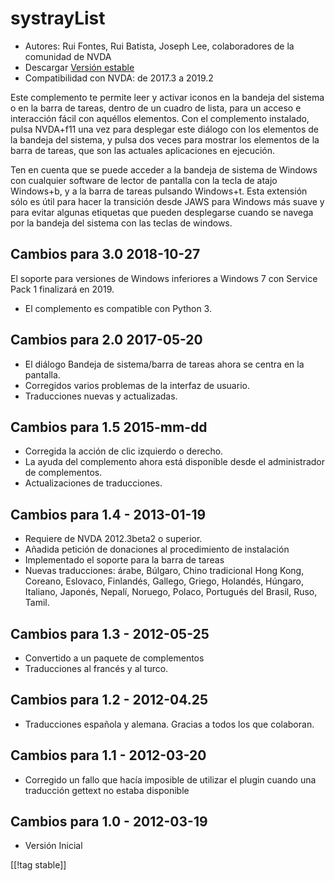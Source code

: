 # systrayList #

*   Autores: Rui Fontes, Rui Batista, Joseph Lee, colaboradores de la
    comunidad de NVDA
*   Descargar [Versión estable][1]
*   Compatibilidad con NVDA: de 2017.3 a 2019.2

Este complemento te permite leer y  activar iconos en la bandeja del sistema
o en la barra de tareas, dentro de un cuadro de lista, para un acceso e
interacción fácil con aquéllos elementos. Con el complemento instalado,
pulsa NVDA+f11 una vez para desplegar este diálogo con los elementos de la
bandeja del sistema, y pulsa dos veces para mostrar los elementos de la
barra de tareas, que son las actuales aplicaciones en ejecución.

Ten en cuenta que se puede acceder a la bandeja de sistema de Windows con
cualquier software de lector de pantalla con la tecla de atajo Windows+b, y
a la barra de tareas pulsando Windows+t. Esta extensión sólo es útil para
hacer la transición desde JAWS para Windows más suave y para evitar algunas
etiquetas que pueden desplegarse cuando se navega por la bandeja del sistema
con las teclas de windows.

## Cambios para 3.0 2018-10-27 ##

El soporte para versiones de Windows inferiores a Windows 7 con Service Pack
1 finalizará en 2019.

* El complemento es compatible con Python 3.

## Cambios para 2.0 2017-05-20 ##

* El diálogo Bandeja de sistema/barra de tareas ahora se centra en la
  pantalla.
* Corregidos varios problemas de la interfaz de usuario.
* Traducciones nuevas y actualizadas.

## Cambios para 1.5 2015-mm-dd ##

* Corregida la acción de clic izquierdo o derecho.
* La ayuda del complemento ahora está disponible desde el administrador de
  complementos.
* Actualizaciones de traducciones.

## Cambios para 1.4 - 2013-01-19 ##

* Requiere de NVDA 2012.3beta2 o superior.
* Añadida  petición de donaciones al procedimiento de instalación
* Implementado el soporte para la barra de tareas
* Nuevas traducciones: árabe, Búlgaro, Chino tradicional Hong Kong, Coreano,
  Eslovaco, Finlandés, Gallego, Griego, Holandés, Húngaro, Italiano,
  Japonés, Nepalí, Noruego, Polaco, Portugués del Brasil, Ruso, Tamil.

## Cambios para 1.3 - 2012-05-25 ##

* Convertido a un paquete de complementos
* Traducciones al francés y al turco.

## Cambios para 1.2 - 2012-04.25 ##

* Traducciones española y alemana. Gracias a todos los que colaboran.

## Cambios para 1.1 - 2012-03-20 ##

* Corregido un fallo que hacía imposible de utilizar el plugin cuando una
  traducción gettext no estaba disponible

## Cambios para 1.0 - 2012-03-19 ##

* Versión Inicial

[[!tag stable]]

[1]: https://addons.nvda-project.org/files/get.php?file=st
